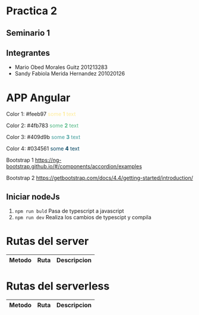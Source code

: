 # Practica 2
## Seminario 1

## Integrantes

- Mario Obed Morales Guitz 201213283
- Sandy Fabiola Merida Hernandez 201020126

# APP Angular
Color 1: #feeb97
<span style="color: #feeb97 ">some **1** text</span>

Color 2: #4fb783
<span style="color: #4fb783 ">some **2** text</span>

Color 3: #409d9b
<span style="color: #409d9b ">some **3** text</span>

Color 4: #034561
<span style="color: #034561 ">some **4** text</span>

Bootstrap 1
https://ng-bootstrap.github.io/#/components/accordion/examples

Bootstrap 2
https://getbootstrap.com/docs/4.4/getting-started/introduction/

## Iniciar nodeJs
1. `npm run buld` Pasa de typescript a javascript
2. `npm run dev` Realiza los cambios de typescipt y compila

# Rutas del server

| Metodo | Ruta                                   | Descripcion                                                               |
|--------|----------------------------------------|---------------------------------------------------------------------------|

# Rutas del serverless

| Metodo | Ruta                                   | Descripcion                                                               |
|--------|----------------------------------------|---------------------------------------------------------------------------|
